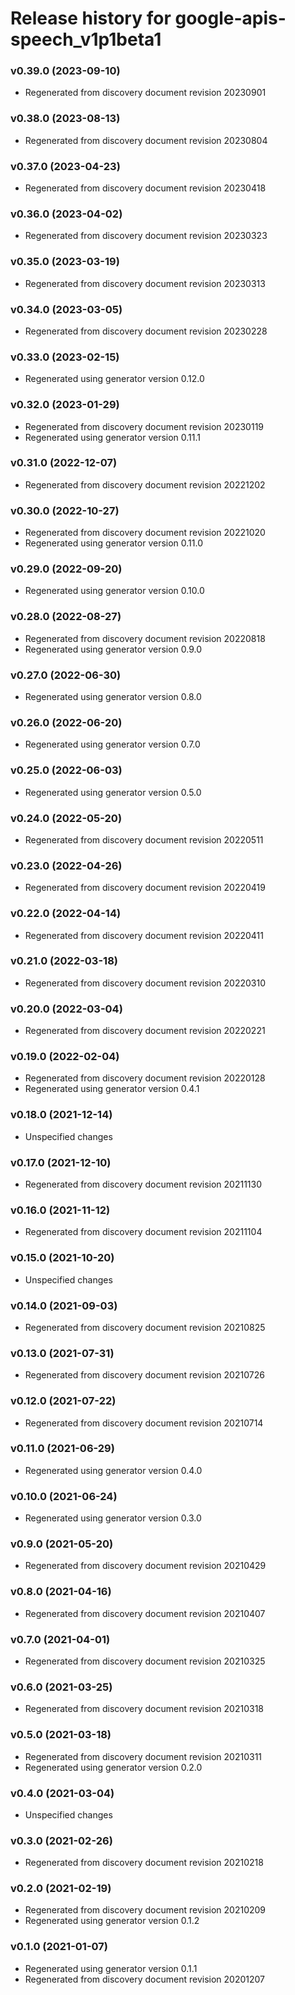 # Release history for google-apis-speech_v1p1beta1

### v0.39.0 (2023-09-10)

* Regenerated from discovery document revision 20230901

### v0.38.0 (2023-08-13)

* Regenerated from discovery document revision 20230804

### v0.37.0 (2023-04-23)

* Regenerated from discovery document revision 20230418

### v0.36.0 (2023-04-02)

* Regenerated from discovery document revision 20230323

### v0.35.0 (2023-03-19)

* Regenerated from discovery document revision 20230313

### v0.34.0 (2023-03-05)

* Regenerated from discovery document revision 20230228

### v0.33.0 (2023-02-15)

* Regenerated using generator version 0.12.0

### v0.32.0 (2023-01-29)

* Regenerated from discovery document revision 20230119
* Regenerated using generator version 0.11.1

### v0.31.0 (2022-12-07)

* Regenerated from discovery document revision 20221202

### v0.30.0 (2022-10-27)

* Regenerated from discovery document revision 20221020
* Regenerated using generator version 0.11.0

### v0.29.0 (2022-09-20)

* Regenerated using generator version 0.10.0

### v0.28.0 (2022-08-27)

* Regenerated from discovery document revision 20220818
* Regenerated using generator version 0.9.0

### v0.27.0 (2022-06-30)

* Regenerated using generator version 0.8.0

### v0.26.0 (2022-06-20)

* Regenerated using generator version 0.7.0

### v0.25.0 (2022-06-03)

* Regenerated using generator version 0.5.0

### v0.24.0 (2022-05-20)

* Regenerated from discovery document revision 20220511

### v0.23.0 (2022-04-26)

* Regenerated from discovery document revision 20220419

### v0.22.0 (2022-04-14)

* Regenerated from discovery document revision 20220411

### v0.21.0 (2022-03-18)

* Regenerated from discovery document revision 20220310

### v0.20.0 (2022-03-04)

* Regenerated from discovery document revision 20220221

### v0.19.0 (2022-02-04)

* Regenerated from discovery document revision 20220128
* Regenerated using generator version 0.4.1

### v0.18.0 (2021-12-14)

* Unspecified changes

### v0.17.0 (2021-12-10)

* Regenerated from discovery document revision 20211130

### v0.16.0 (2021-11-12)

* Regenerated from discovery document revision 20211104

### v0.15.0 (2021-10-20)

* Unspecified changes

### v0.14.0 (2021-09-03)

* Regenerated from discovery document revision 20210825

### v0.13.0 (2021-07-31)

* Regenerated from discovery document revision 20210726

### v0.12.0 (2021-07-22)

* Regenerated from discovery document revision 20210714

### v0.11.0 (2021-06-29)

* Regenerated using generator version 0.4.0

### v0.10.0 (2021-06-24)

* Regenerated using generator version 0.3.0

### v0.9.0 (2021-05-20)

* Regenerated from discovery document revision 20210429

### v0.8.0 (2021-04-16)

* Regenerated from discovery document revision 20210407

### v0.7.0 (2021-04-01)

* Regenerated from discovery document revision 20210325

### v0.6.0 (2021-03-25)

* Regenerated from discovery document revision 20210318

### v0.5.0 (2021-03-18)

* Regenerated from discovery document revision 20210311
* Regenerated using generator version 0.2.0

### v0.4.0 (2021-03-04)

* Unspecified changes

### v0.3.0 (2021-02-26)

* Regenerated from discovery document revision 20210218

### v0.2.0 (2021-02-19)

* Regenerated from discovery document revision 20210209
* Regenerated using generator version 0.1.2

### v0.1.0 (2021-01-07)

* Regenerated using generator version 0.1.1
* Regenerated from discovery document revision 20201207

